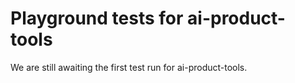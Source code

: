 # Playground tests for ai-product-tools
We are still awaiting the first test run for ai-product-tools.

